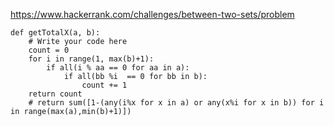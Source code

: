 
https://www.hackerrank.com/challenges/between-two-sets/problem

```{Python}
def getTotalX(a, b):
    # Write your code here
    count = 0
    for i in range(1, max(b)+1):
        if all(i % aa == 0 for aa in a):
            if all(bb %i  == 0 for bb in b):
                count += 1
    return count
    # return sum([1-(any(i%x for x in a) or any(x%i for x in b)) for i in range(max(a),min(b)+1)])
```
